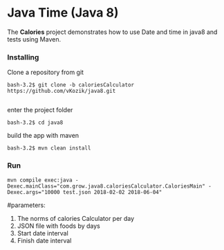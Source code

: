 # Java Time (Java 8)


The **Calories** project demonstrates how to use Date and time in java8
and tests using Maven. 

### Installing

Clone a repository from git

```
bash-3.2$ git clone -b caloriesCalculator https://github.com/vKozik/java8.git
                                            
```

enter the project folder
```
bash-3.2$ cd java8
```

build the app with maven
```
bash-3.2$ mvn clean install
```

### Run

```
mvn compile exec:java -Dexec.mainClass="com.grow.java8.caloriesCalculator.CaloriesMain" -Dexec.args="10000 test.json 2018-02-02 2018-06-04"  
```

#parameters: 
 1. The norms of calories Calculator per day
 2. JSON file with foods by days
 3. Start date interval
 4. Finish date interval